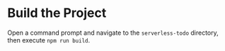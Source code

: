 # Build the Project

Open a command prompt and navigate to the `serverless-todo` directory, then execute `npm run build`.